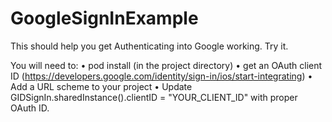 # GoogleSignInExample

This should help you get Authenticating into Google working. Try it.

You will need to:
 • pod install (in the project directory)
 • get an OAuth client ID (https://developers.google.com/identity/sign-in/ios/start-integrating)
 • Add a URL scheme to your project
 • Update GIDSignIn.sharedInstance().clientID = "YOUR_CLIENT_ID" with proper OAuth ID.
